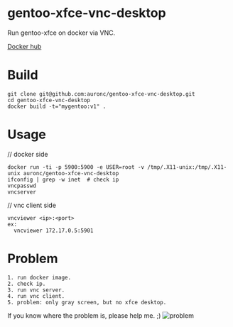 # gentoo-xfce-vnc-desktop
Run gentoo-xfce on docker via VNC.

[Docker hub](https://hub.docker.com/r/auronc/gentoo-xfce-vnc-desktop/)


# Build
```
git clone git@github.com:auronc/gentoo-xfce-vnc-desktop.git
cd gentoo-xfce-vnc-desktop
docker build -t="mygentoo:v1" .
```


# Usage
// docker side
```
docker run -ti -p 5900:5900 -e USER=root -v /tmp/.X11-unix:/tmp/.X11-unix auronc/gentoo-xfce-vnc-desktop
ifconfig | grep -w inet  # check ip
vncpasswd
vncserver
```

// vnc client side  
```
vncviewer <ip>:<port>
ex:
  vncviewer 172.17.0.5:5901
```


# Problem
```
1. run docker image.
2. check ip.
3. run vnc server.
4. run vnc client.
5. problem: only gray screen, but no xfce desktop.
```
If you know where the problem is, please help me. ;)
![problem](http://i.imgur.com/CVu8Jr0.jpg)
